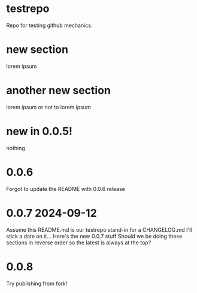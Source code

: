 # testrepo
Repo for testing github mechanics.

# new section
lorem ipsum

# another new section
lorem ipsum or not to lorem ipsum

# new in 0.0.5!
nothing

# 0.0.6
Forgot to update the README with 0.0.6 release

# 0.0.7 2024-09-12
Assume this README.md is our testrepo stand-in for a CHANGELOG.md
I'll stick a date on it...
Here's the new 0.0.7 stuff
Should we be doing these sections in reverse order so the latest is always at the top?

# 0.0.8
Try publishing from fork!
